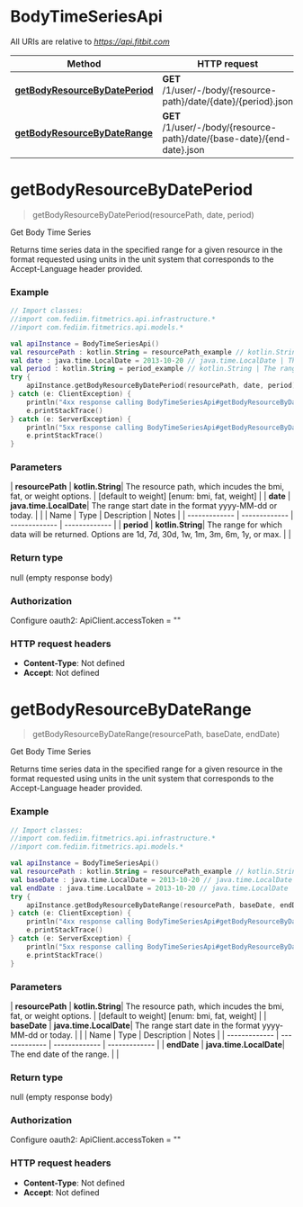 # BodyTimeSeriesApi

All URIs are relative to *https://api.fitbit.com*

| Method | HTTP request | Description |
| ------------- | ------------- | ------------- |
| [**getBodyResourceByDatePeriod**](BodyTimeSeriesApi.md#getBodyResourceByDatePeriod) | **GET** /1/user/-/body/{resource-path}/date/{date}/{period}.json | Get Body Time Series |
| [**getBodyResourceByDateRange**](BodyTimeSeriesApi.md#getBodyResourceByDateRange) | **GET** /1/user/-/body/{resource-path}/date/{base-date}/{end-date}.json | Get Body Time Series |


<a id="getBodyResourceByDatePeriod"></a>
# **getBodyResourceByDatePeriod**
> getBodyResourceByDatePeriod(resourcePath, date, period)

Get Body Time Series

Returns time series data in the specified range for a given resource in the format requested using units in the unit system that corresponds to the Accept-Language header provided.

### Example
```kotlin
// Import classes:
//import com.fediim.fitmetrics.api.infrastructure.*
//import com.fediim.fitmetrics.api.models.*

val apiInstance = BodyTimeSeriesApi()
val resourcePath : kotlin.String = resourcePath_example // kotlin.String | The resource path, which incudes the bmi, fat, or weight options.
val date : java.time.LocalDate = 2013-10-20 // java.time.LocalDate | The range start date in the format yyyy-MM-dd or today.
val period : kotlin.String = period_example // kotlin.String | The range for which data will be returned. Options are 1d, 7d, 30d, 1w, 1m, 3m, 6m, 1y, or max.
try {
    apiInstance.getBodyResourceByDatePeriod(resourcePath, date, period)
} catch (e: ClientException) {
    println("4xx response calling BodyTimeSeriesApi#getBodyResourceByDatePeriod")
    e.printStackTrace()
} catch (e: ServerException) {
    println("5xx response calling BodyTimeSeriesApi#getBodyResourceByDatePeriod")
    e.printStackTrace()
}
```

### Parameters
| **resourcePath** | **kotlin.String**| The resource path, which incudes the bmi, fat, or weight options. | [default to weight] [enum: bmi, fat, weight] |
| **date** | **java.time.LocalDate**| The range start date in the format yyyy-MM-dd or today. | |
| Name | Type | Description  | Notes |
| ------------- | ------------- | ------------- | ------------- |
| **period** | **kotlin.String**| The range for which data will be returned. Options are 1d, 7d, 30d, 1w, 1m, 3m, 6m, 1y, or max. | |

### Return type

null (empty response body)

### Authorization


Configure oauth2:
    ApiClient.accessToken = ""

### HTTP request headers

 - **Content-Type**: Not defined
 - **Accept**: Not defined

<a id="getBodyResourceByDateRange"></a>
# **getBodyResourceByDateRange**
> getBodyResourceByDateRange(resourcePath, baseDate, endDate)

Get Body Time Series

Returns time series data in the specified range for a given resource in the format requested using units in the unit system that corresponds to the Accept-Language header provided.

### Example
```kotlin
// Import classes:
//import com.fediim.fitmetrics.api.infrastructure.*
//import com.fediim.fitmetrics.api.models.*

val apiInstance = BodyTimeSeriesApi()
val resourcePath : kotlin.String = resourcePath_example // kotlin.String | The resource path, which incudes the bmi, fat, or weight options.
val baseDate : java.time.LocalDate = 2013-10-20 // java.time.LocalDate | The range start date in the format yyyy-MM-dd or today.
val endDate : java.time.LocalDate = 2013-10-20 // java.time.LocalDate | The end date of the range.
try {
    apiInstance.getBodyResourceByDateRange(resourcePath, baseDate, endDate)
} catch (e: ClientException) {
    println("4xx response calling BodyTimeSeriesApi#getBodyResourceByDateRange")
    e.printStackTrace()
} catch (e: ServerException) {
    println("5xx response calling BodyTimeSeriesApi#getBodyResourceByDateRange")
    e.printStackTrace()
}
```

### Parameters
| **resourcePath** | **kotlin.String**| The resource path, which incudes the bmi, fat, or weight options. | [default to weight] [enum: bmi, fat, weight] |
| **baseDate** | **java.time.LocalDate**| The range start date in the format yyyy-MM-dd or today. | |
| Name | Type | Description  | Notes |
| ------------- | ------------- | ------------- | ------------- |
| **endDate** | **java.time.LocalDate**| The end date of the range. | |

### Return type

null (empty response body)

### Authorization


Configure oauth2:
    ApiClient.accessToken = ""

### HTTP request headers

 - **Content-Type**: Not defined
 - **Accept**: Not defined

